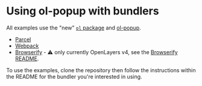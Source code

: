 # Using ol-popup with bundlers

All examples use the "new" [`ol` package](https://www.npmjs.com/package/ol) and [ol-popup](https://www.npmjs.com/package/ol-popup).

* [Parcel](./parcel)
* [Webpack](./webpack)
* [Browserify](./browserify) - :warning: only currently OpenLayers v4, see the [Browserify README](./browserify/README.md).

To use the examples, clone the repository then follow the instructions within the README for the bundler you're interested in using.
